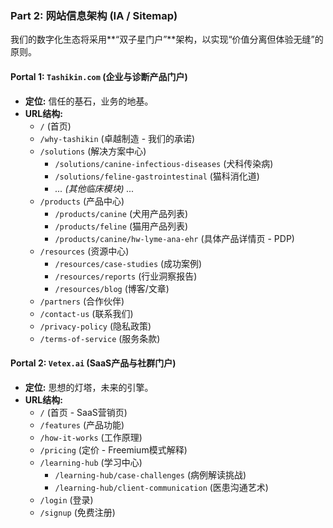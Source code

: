 ### **Part 2: 网站信息架构 (IA / Sitemap)**

我们的数字化生态将采用**“双子星门户”**架构，以实现“价值分离但体验无缝”的原则。

#### **Portal 1: `Tashikin.com` (企业与诊断产品门户)**
*   **定位:** 信任的基石，业务的地基。
*   **URL结构:**
    *   `/` (首页)
    *   `/why-tashikin` (卓越制造 - 我们的承诺)
    *   `/solutions` (解决方案中心)
        *   `/solutions/canine-infectious-diseases` (犬科传染病)
        *   `/solutions/feline-gastrointestinal` (猫科消化道)
        *   *... (其他临床模块) ...*
    *   `/products` (产品中心)
        *   `/products/canine` (犬用产品列表)
        *   `/products/feline` (猫用产品列表)
        *   `/products/canine/hw-lyme-ana-ehr` (具体产品详情页 - PDP)
    *   `/resources` (资源中心)
        *   `/resources/case-studies` (成功案例)
        *   `/resources/reports` (行业洞察报告)
        *   `/resources/blog` (博客/文章)
    *   `/partners` (合作伙伴)
    *   `/contact-us` (联系我们)
    *   `/privacy-policy` (隐私政策)
    *   `/terms-of-service` (服务条款)

#### **Portal 2: `Vetex.ai` (SaaS产品与社群门户)**
*   **定位:** 思想的灯塔，未来的引擎。
*   **URL结构:**
    *   `/` (首页 - SaaS营销页)
    *   `/features` (产品功能)
    *   `/how-it-works` (工作原理)
    *   `/pricing` (定价 - Freemium模式解释)
    *   `/learning-hub` (学习中心)
        *   `/learning-hub/case-challenges` (病例解读挑战)
        *   `/learning-hub/client-communication` (医患沟通艺术)
    *   `/login` (登录)
    *   `/signup` (免费注册)
